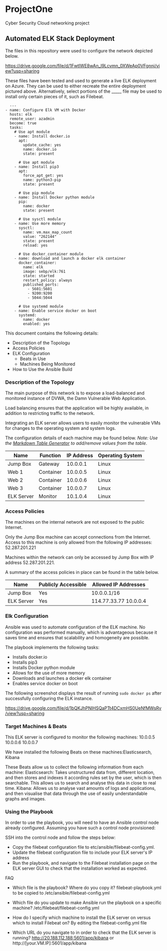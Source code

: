 # ProjectOne
Cyber Security Cloud networking project

## Automated ELK Stack Deployment

The files in this repository were used to configure the network depicted below.

https://drive.google.com/file/d/1FwtlWE8wAn_l9Lcvmn_0XWeAp0VFgnnj/view?usp=sharing

These files have been tested and used to generate a live ELK deployment on Azure. They can be used to either recreate the entire deployment pictured above. Alternatively, select portions of the _____ file may be used to install only certain pieces of it, such as Filebeat.

```
  ---
- name: Configure Elk VM with Docker
  hosts: elk
  remote_user: azadmin
  become: true
  tasks:
    # Use apt module
    - name: Install docker.io
      apt:
        update_cache: yes
        name: docker.io
        state: present

      # Use apt module
    - name: Install pip3
      apt:
        force_apt_get: yes
        name: python3-pip
        state: present

      # Use pip module
    - name: Install Docker python module
      pip:
        name: docker
        state: present

      # Use sysctl module
    - name: Use more memory
      sysctl:
        name: vm.max_map_count
        value: "262144"
        state: present
        reload: yes

      # Use docker_container module
    - name: download and launch a docker elk container
      docker_container:
        name: elk
        image: sebp/elk:761
        state: started
        restart_policy: always
        published_ports:
          - 5601:5601
          - 9200:9200
          - 5044:5044

      # Use systemd module
    - name: Enable service docker on boot
      systemd:
        name: docker
        enabled: yes
```

This document contains the following details:
- Description of the Topologu
- Access Policies
- ELK Configuration
  - Beats in Use
  - Machines Being Monitored
- How to Use the Ansible Build


### Description of the Topology

The main purpose of this network is to expose a load-balanced and monitored instance of DVWA, the Damn Vulnerable Web Application.

Load balancing ensures that the application will be highly available, in addition to restricting traffic to the network.

Integrating an ELK server allows users to easily monitor the vulnerable VMs for changes to the operating system and system logs.

The configuration details of each machine may be found below.
_Note: Use the [Markdown Table Generator](http://www.tablesgenerator.com/markdown_tables) to add/remove values from the table_.

| Name     | Function | IP Address | Operating System |
|----------|----------|------------|------------------|
| Jump Box | Gateway  | 10.0.0.1   | Linux            |
| Web 1    |Container | 10.0.0.5   | Linux            |
| Web 2    |Container | 10.0.0.6   | Linux            |
| Web 3    |Container | 10.0.0.7   | Linux            |
|ELK Server| Monitor  | 10.1.0.4   | Linux            |

### Access Policies

The machines on the internal network are not exposed to the public Internet. 

Only the Jump Box machine can accept connections from the Internet. Access to this machine is only allowed from the following IP addresses: 52.287.201.221

Machines within the network can only be accessed by Jump Box with IP address 52.287.201.221.

A summary of the access policies in place can be found in the table below.

| Name     | Publicly Accessible | Allowed IP Addresses |
|----------|---------------------|----------------------|
| Jump Box | Yes                 |    10.0.0.1/16       |
|ELK Server| Yes                 |114.77.33.77 10.0.0.4 |

### Elk Configuration

Ansible was used to automate configuration of the ELK machine. No configuration was performed manually, which is advantageous because it saves time and ensures that scalability and homogeneity are possible.

The playbook implements the following tasks:
- Installs docker.io
- Installs pip3
- Installs Docker python module
- Allows for the use of more memory
- Downloads and launches a docker elk container
- Enables service docker on boot

The following screenshot displays the result of running `sudo docker ps` after successfully configuring the ELK instance.

https://drive.google.com/file/d/1bQKJhPNlHSQaPTt4DCxmHS0UeNfMWsRv/view?usp=sharing

### Target Machines & Beats
This ELK server is configured to monitor the following machines: 10.0.0.5  10.0.0.6  10.0.0.7

We have installed the following Beats on these machines:Elasticsearch, Kibana

These Beats allow us to collect the following information from each machine:
Elasticsearch: Takes unstructured data from, different location, and then stores and indexes it according rules set by the user, which is then searchable. This allows us to search and analyse this data in close to real time.
Kibana: Allows us to analyse vast amounts of logs and applications, and then visualise that data through the use of easily understandable graphs and images.

### Using the Playbook
In order to use the playbook, you will need to have an Ansible control node already configured. Assuming you have such a control node provisioned: 

SSH into the control node and follow the steps below:
- Copy the filebeat configuration file to etc/ansible/filebeat-config.yml.
- Update the filebeat configuration file to include your ELK server's IP address
- Run the playbook, and navigate to the Filebeat installation page on the ELK server GUI to check that the installation worked as expected.

FAQ
- Which file is the playbook? Where do you copy it? 
	filebeat-playbook.yml to be copied to /etc/ansible/filebeat-config.yml

- Which file do you update to make Ansible run the playbook on a specific machine?
	/etc/filebeat/filebeat-config.yml
- How do I specify which machine to install the ELK server on versus which to install Filebeat on?
	By editing the filebeat-config.yml file
- Which URL do you navigate to in order to check that the ELK server is running? 
	http://20.188.112.188:5601/app/kibana or http://[your.VM.IP]:5601/app/kibana


